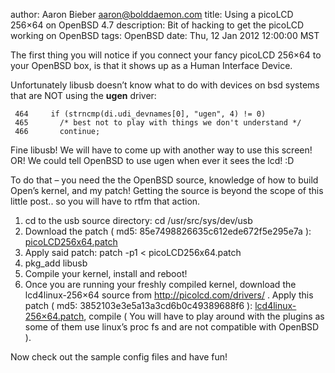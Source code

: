 author: Aaron Bieber <aaron@bolddaemon.com>
title: Using a picoLCD 256×64 on OpenBSD 4.7
description: Bit of hacking to get the picoLCD working on OpenBSD
tags: OpenBSD
date: Thu, 12 Jan 2012 12:00:00 MST

The first thing you will notice if you connect your fancy picoLCD 256×64 to your OpenBSD box, is that it shows up as a Human Interface Device.

Unfortunately libusb doesn’t know what to do with devices on bsd systems that are NOT using the **ugen** driver:

     464     if (strncmp(di.udi_devnames[0], "ugen", 4) != 0)
     465       /* best not to play with things we don't understand */
     466       continue;
     
     
Fine libusb!  We will have to come up with another way to use this screen!  OR!  We could tell OpenBSD to use ugen when ever it sees the lcd! :D

To do that – you need the the OpenBSD source, knowledge of how to build Open’s kernel, and my patch!  Getting the source is beyond the scope of this little post.. so you will have to rtfm that action.

1. cd to the usb source directory: cd /usr/src/sys/dev/usb
2. Download the patch ( md5: 85e7498826635c612ede672f5e295e7a ): [picoLCD256x64.patch]( http://qbit.devio.us/picoLCD256x64.patch)
3. Apply said patch: patch -p1 < picoLCD256x64.patch
4. pkg_add libusb
5. Compile your kernel, install and reboot!
6. Once you are running your freshly compiled kernel, download the lcd4linux-256×64 source from http://picolcd.com/drivers/ .  Apply this patch ( md5: 3852103e3e5a13a3cd6b0c49389688f6 ): [lcd4linux-256×64.patch](http://qbit.devio.us/lcd4linux-256x64.patch), compile ( You will have to play around with the plugins as some of them use linux’s proc fs and are not compatible with OpenBSD ).

Now check out the sample config files and have fun!
